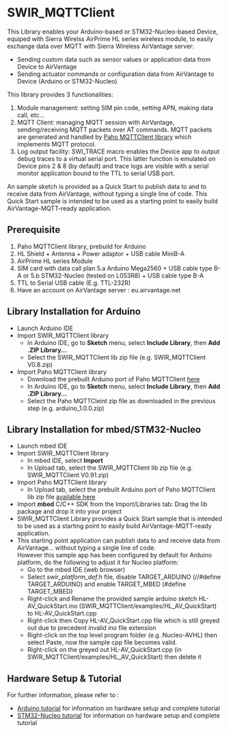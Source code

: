 SWIR_MQTTClient
===============

This Library enables your Arduino-based or STM32-Nucleo-based Device, equiped with Sierra Wirelss AirPrime HL series wireless module, to easily exchange data over MQTT with Sierra Wireless AirVantage server:
* Sending custom data such as sensor values or application data from Device to AirVantage
* Sending actuator commands or configuration data from AirVantage to Device (Arduino or STM32-Nucleo)

This library provides 3 functionalities:

1. Module management: setting SIM pin code, setting APN, making data call, etc…
2. MQTT Client: managing MQTT session with AirVantage, sending/receiving MQTT packets over AT commands.
MQTT packets are generated and handled by [Paho MQTTClient library](https://www.eclipse.org/downloads/download.php?file=/paho/arduino_1.0.0.zip) which implements MQTT protocol.
3. Log output facility: SWI_TRACE macro enables the Device app to output debug traces to a virtual serial port. This latter function is emulated on Device pins 2 & 8 (by default) and trace logs are visible with a serial monitor application bound to the TTL to serial USB port.

An sample sketch is provided as a Quick Start to publish data to and to receive data from AirVantage, without typing a single line of code.
This Quick Start sample is intended to be used as a starting point to easily build AirVantage-MQTT-ready application.

Prerequisite
------------
1. Paho MQTTClient library, prebuild for Arduino
2. HL Shield + Antenna + Power adaptor + USB cable MiniB-A
3. AirPrime HL series Module
4. SIM card with data call plan
5.a Arduino Mega2560 + USB cable type B-A
       or
5.b STM32-Nucleo (tested on L053R8) + USB cable type B-A
6. TTL to Serial USB cable (E.g. TTL-232R)
7. Have an account on AirVantage server : eu.airvantage.net


Library Installation for Arduino
--------------------------------
* Launch Arduino IDE
* Import SWIR_MQTTClient library
    * In Arduino IDE, go to __Sketch__ menu, select __Include Library__, then __Add .ZIP Library...__
    * Select the SWIR_MQTTClient lib zip file (e.g. SWIR_MQTTClient V0.8.zip)
* Import Paho MQTTClient library
    * Download the prebuilt Arduino port of Paho MQTTClient [here](https://www.eclipse.org/downloads/download.php?file=/paho/arduino_1.0.0.zip)
    * In Arduino IDE, go to __Sketch__ menu, select __Include Library__, then __Add .ZIP Library...__
    * Select the Paho MQTTCleint zip file as downloaded in the previous step (e.g. arduino_1.0.0.zip)

Library Installation for mbed/STM32-Nucleo
--------------------------------
* Launch mbed IDE
* Import SWIR_MQTTClient library
    * In mbed IDE, select __Import__
    * In Upload tab, select the SWIR_MQTTClient lib zip file (e.g. SWIR_MQTTClient V0.91.zip)
* Import Paho MQTTClient library
	* In Upload tab, select the prebuilt Arduino port of Paho MQTTClient lib zip file [available here](https://www.eclipse.org/downloads/download.php?file=/paho/arduino_1.0.0.zip)
* Import __mbed__ C/C++ SDK from the Import/Libraries tab: Drag the lib package and drop it into your project
* SWIR_MQTTClient Library provides a Quick Start sample that is intended to be used as a starting point to easily build AirVantage-MQTT-ready application.
* This starting point application can publish data to and receive data from AirVantage... without typing a single line of code.<br>
However this sample app has been configured by default for Arduino platform, do the following to adjust it for Nucleo platform:
	* Go to the mbed IDE (web browser)
	* Select *swir_platform_def.h* file, disable TARGET_ARDUINO (//#define TARGET_ARDUINO) and enable TARGET_MBED (#define TARGET_MBED)
	* Right-click and Rename the provided sample arduino sketch HL-AV_QuickStart.ino (SWIR_MQTTClient/examples/HL_AV_QuickStart) to HL-AV_QuickStart.cpp
	* Right-click then Copy HL-AV_QuickStart.cpp file which is still greyed out due to precedent invalid *ino* file extension
	* Right-click on the top level program folder (e.g. Nucleo-AVHL) then select Paste, now the sample cpp file becomes valid.
	* Right-click on the greyed out HL-AV_QuickStart.cpp (in SWIR_MQTTClient/examples/HL_AV_QuickStart) then delete it

Hardware Setup & Tutorial
----------------------------------
For further information, please refer to :
* [Arduino tutorial](https://doc.airvantage.net/av/howto/hardware/samples/arduino-hl-mqtt/) for information on hardware setup and complete tutorial
* [STM32-Nucleo tutorial](https://doc.airvantage.net/av/howto/hardware/samples/nucleo-hl-mqtt/) for information on hardware setup and complete tutorial

 

